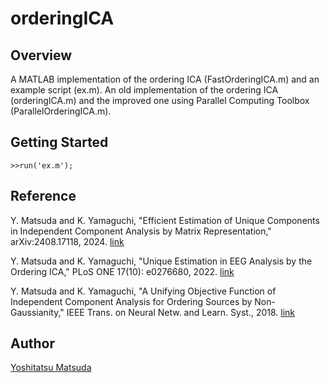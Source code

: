 # orderingICA

## Overview

A MATLAB implementation of the ordering ICA  (FastOrderingICA.m) and an example script (ex.m).
An old implementation of the ordering ICA (orderingICA.m) and the improved one using Parallel Computing Toolbox (ParallelOrderingICA.m).

## Getting Started
~~~
>>run('ex.m');
~~~

## Reference
Y. Matsuda and K. Yamaguchi, "Efficient Estimation of Unique Components in Independent Component Analysis by Matrix Representation," 	arXiv:2408.17118, 2024. [link](https://arxiv.org/abs/2408.17118)

Y. Matsuda and K. Yamaguchi, "Unique Estimation in EEG Analysis by the Ordering ICA," PLoS ONE 17(10): e0276680, 2022. [link](https://doi.org/10.1371/journal.pone.0276680)

Y. Matsuda and K. Yamaguchi, "A Unifying Objective Function of Independent Component Analysis for Ordering Sources by Non-Gaussianity," IEEE Trans. on Neural Netw. and Learn. Syst., 2018. [link](https://ieeexplore.ieee.org/abstract/document/8315152/)

## Author
[Yoshitatsu Matsuda](https://sites.google.com/site/yoshitatsumatsuda/)
